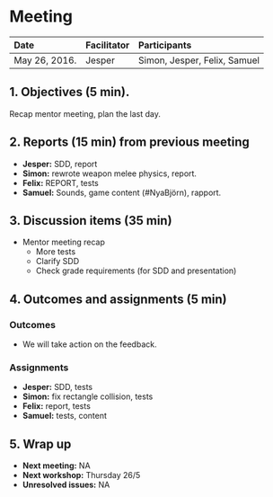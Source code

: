 # Meeting
| Date | Facilitator | Participants |
|:---|:---|:---|
| May 26, 2016. | Jesper | Simon, Jesper, Felix, Samuel |

## 1. Objectives (5 min).
Recap mentor meeting, plan the last day.

## 2. Reports (15 min) from previous meeting
* **Jesper:** SDD, report
* **Simon:** rewrote weapon melee physics, report.
* **Felix:** REPORT, tests
* **Samuel:** Sounds, game content (#NyaBjörn), rapport.

## 3. Discussion items (35 min)
* Mentor meeting recap
	* More tests
	* Clarify SDD
	* Check grade requirements (for SDD and presentation)

## 4. Outcomes and assignments (5 min)
### Outcomes
* We will take action on the feedback.

### Assignments
* **Jesper:** SDD, tests
* **Simon:** fix rectangle collision, tests
* **Felix:** report, tests
* **Samuel:** tests, content

## 5. Wrap up
* **Next meeting:** NA
* **Next workshop:** Thursday 26/5
* **Unresolved issues:** NA
